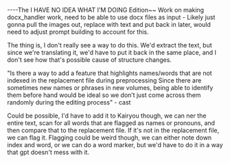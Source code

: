 ----The I HAVE NO IDEA WHAT I'M DOING Edition~~
Work on making docx_handler work, need to be able to use docx files as input - Likely just gonna pull the images out, replace with text and put back in later, would need to adjust prompt building to account for this.

The thing is, I don't really see a way to do this. We'd extract the text, but since we're translating it, we'd have to put it back in the same place, and I don't see how that's possible cause of structure changes. 

"Is there a way to add a feature that highlights names/words that are not indexed in the replacement file during preprocessing
Since there are sometimes new names or phrases in new volumes, being able to identify them before hand would be ideal so we don’t just come across them randomly during the editing process" - cast

Could be possible, I'd have to add it to Kairyou though, we can ner the entire text, scan for all words that are flagged as names or pronouns, and then compare that to the replacement file. If it's not in the replacement file, we can flag it. Flagging could be weird though, we can either note down index and word, or we can do a word marker, but we'd have to do it in a way that gpt doesn't mess with it.